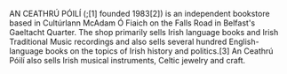 AN CEATHRÚ PÓILÍ (;[1] founded 1983[2]) is an independent bookstore based in Cultúrlann McAdam Ó Fiaich on the Falls Road in Belfast's Gaeltacht Quarter. The shop primarily sells Irish language books and Irish Traditional Music recordings and also sells several hundred English-language books on the topics of Irish history and politics.[3] An Ceathrú Póilí also sells Irish musical instruments, Celtic jewelry and craft.
